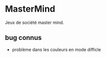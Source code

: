 # MasterMind

Jeux de société master mind.

## bug connus

- problème dans les couleurs en mode difficle
